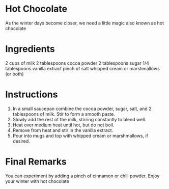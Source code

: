# Hot Chocolate
As the winter days become closer, we need a little magic also known as hot chocolate

# Ingredients
2 cups of milk
2 tablespoons cocoa powder
2 tablespoons sugar
1/4 tablespoons vanilla extract
pinch of salt
whipped cream or marshmallows (or both)

# Instructions

1. In a small saucepan combine the cocoa powder, sugar, salt, and 2 tablespoons of milk. Stir to form a smooth paste.
2. Slowly add the rest of the milk, stirring constantly to blend well.
3. Heat over medium heat until hot, but do not boil.
4. Remove from heat and stir in the vanilla extract.
5. Pour into mugs and top with whipped cream or marshmallows, if desired.

# Final Remarks
You can experiment by adding a pinch of cinnamon or chili powder. Enjoy your winter with hot chocolate
